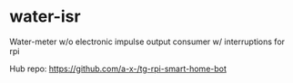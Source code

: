 # water-isr
Water-meter w/o electronic impulse output consumer w/ interruptions for rpi

Hub repo: https://github.com/a-x-/tg-rpi-smart-home-bot
